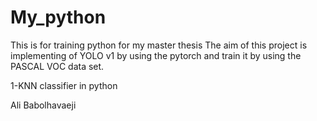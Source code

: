 # My_python
This is for training python for my master thesis
The aim of this project is implementing of YOLO v1 by using the pytorch and train it by using the PASCAL VOC data set.

1-KNN classifier in python 


Ali Babolhavaeji
